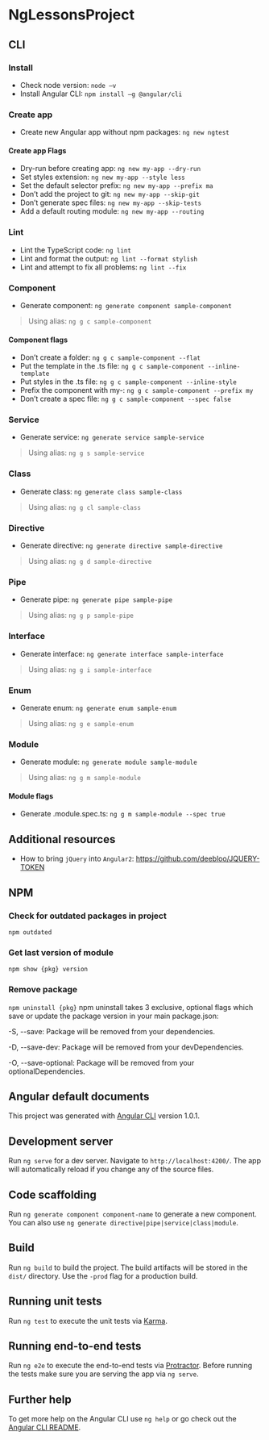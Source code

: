 # NgLessonsProject

## CLI 
### Install
- Check node version: `node –v`
- Install Angular CLI: `npm install –g @angular/cli`

### Create app
- Create new Angular app without npm packages: `ng new ngtest`

#### Create app Flags
- Dry-run before creating app: `ng new my-app --dry-run`
- Set styles extension: `ng new my-app --style less`
- Set the default selector prefix: `ng new my-app --prefix ma`
- Don’t add the project to git: `ng new my-app --skip-git`
- Don’t generate spec files: `ng new my-app --skip-tests`
- Add a default routing module: `ng new my-app --routing`

### Lint
- Lint the TypeScript code: `ng lint`
- Lint and format the output: `ng lint --format stylish`
- Lint and attempt to fix all problems: `ng lint --fix`

### Component
- Generate component: `ng generate component sample-component`
> Using alias: `ng g c sample-component`

#### Component flags
- Don’t create a folder: `ng g c sample-component --flat`
- Put the template in the .ts file: `ng g c sample-component --inline-template`
- Put styles in the .ts file: `ng g c sample-component --inline-style`
- Prefix the component with my-: `ng g c sample-component --prefix my`
- Don’t create a spec file: `ng g c sample-component --spec false`

### Service
- Generate service: `ng generate service sample-service`
> Using alias: `ng g s sample-service`

### Class
- Generate class: `ng generate class sample-class`
> Using alias: `ng g cl sample-class`

### Directive
- Generate directive: `ng generate directive sample-directive`
> Using alias: `ng g d sample-directive`

### Pipe
- Generate pipe: `ng generate pipe sample-pipe`
> Using alias: `ng g p sample-pipe`

### Interface
- Generate interface: `ng generate interface sample-interface`
> Using alias: `ng g i sample-interface`

### Enum
- Generate enum: `ng generate enum sample-enum`
> Using alias: `ng g e sample-enum`

### Module
- Generate module: `ng generate module sample-module`
> Using alias: `ng g m sample-module`

#### Module flags
- Generate .module.spec.ts: `ng g m sample-module --spec true`

## Additional resources
- How to bring `jQuery` into `Angular2`: https://github.com/deebloo/JQUERY-TOKEN

## NPM
### Check for outdated packages in project
`npm outdated`

### Get last version of module
`npm show {pkg} version`

### Remove package
`npm uninstall {pkg}`
npm uninstall takes 3 exclusive, optional flags which save or update the package version in your main package.json:

-S, --save: Package will be removed from your dependencies.

-D, --save-dev: Package will be removed from your devDependencies.

-O, --save-optional: Package will be removed from your optionalDependencies.

## Angular default documents
This project was generated with [Angular CLI](https://github.com/angular/angular-cli) version 1.0.1.

## Development server

Run `ng serve` for a dev server. Navigate to `http://localhost:4200/`. The app will automatically reload if you change any of the source files.

## Code scaffolding

Run `ng generate component component-name` to generate a new component. You can also use `ng generate directive|pipe|service|class|module`.

## Build

Run `ng build` to build the project. The build artifacts will be stored in the `dist/` directory. Use the `-prod` flag for a production build.

## Running unit tests

Run `ng test` to execute the unit tests via [Karma](https://karma-runner.github.io).

## Running end-to-end tests

Run `ng e2e` to execute the end-to-end tests via [Protractor](http://www.protractortest.org/).
Before running the tests make sure you are serving the app via `ng serve`.

## Further help

To get more help on the Angular CLI use `ng help` or go check out the [Angular CLI README](https://github.com/angular/angular-cli/blob/master/README.md).
